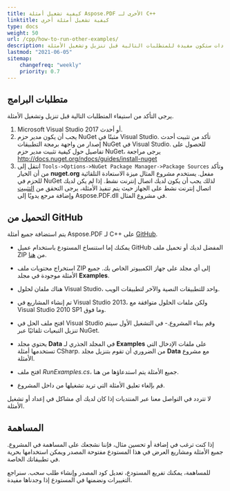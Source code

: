 ```yaml
---
title: كيفية تشغيل أمثلة Aspose.PDF الأخرى لـ C++
linktitle: كيفية تشغيل أمثلة أخرى
type: docs
weight: 50
url: /cpp/how-to-run-other-examples/
description: توضح هذه الصفحة إرشادات ستكون مفيدة للمتطلبات التالية قبل تنزيل وتشغيل الأمثلة.
lastmod: "2021-06-05"
sitemap:
    changefreq: "weekly"
    priority: 0.7
---
```


## متطلبات البرامج

يرجى التأكد من استيفاء المتطلبات التالية قبل تنزيل وتشغيل الأمثلة.

1. Microsoft Visual Studio 2017 أو أحدث.
2. يجب أن يكون مدير حزم NuGet مثبتًا في Visual Studio. تأكد من تثبيت أحدث إصدار من واجهة برمجة التطبيقات NuGet في Visual Studio. للحصول على تفاصيل حول كيفية تثبيت مدير حزم NuGet، يرجى مراجعة <http://docs.nuget.org/ndocs/guides/install-nuget>
3. انتقل إلى `Tools->Options->NuGet Package Manager->Package Sources` وتأكد من أن الخيار **nuget.org** مفعل.     يستخدم مشروع المثال ميزة الاستعادة التلقائية للحزم في NuGet لذلك يجب أن يكون لديك اتصال إنترنت نشط. إذا لم يكن لديك اتصال إنترنت نشط على الجهاز حيث يتم تنفيذ الأمثلة، يرجى التحقق من [التثبيت](/pdf/cpp/installation/) وإضافة مرجع يدويًا إلى Aspose.PDF.dll في مشروع المثال.

## التحميل من GitHub

يتم استضافة جميع أمثلة Aspose.PDF لـ C++ على [GitHub](https://github.com/aspose-pdf/Aspose.PDF-for-C).

- يمكنك إما استنساخ المستودع باستخدام عميل GitHub المفضل لديك أو تحميل ملف ZIP من [هنا](https://codeload.github.com/aspose-pdf/Aspose.PDF-for-C/zip/master).
- استخراج محتويات ملف ZIP إلى أي مجلد على جهاز الكمبيوتر الخاص بك. جميع الأمثلة موجودة في مجلد **Examples**.
- هناك ملفان لحلول Visual Studio، واحد للتطبيقات النصية والآخر لتطبيقات الويب.
- تم إنشاء المشاريع في Visual Studio 2013، ولكن ملفات الحلول متوافقة مع Visual Studio 2010 SP1 وما فوق.

- افتح ملف الحل في Visual Studio وقم ببناء المشروع.- في التشغيل الأول سيتم تنزيل التبعيات تلقائيًا عبر NuGet.
- يحتوي مجلد **Data** في المجلد الجذري لـ **Examples** على ملفات الإدخال التي تستخدمها أمثلة CSharp. من الضروري أن تقوم بتنزيل مجلد **Data** مع مشروع الأمثلة.
- افتح ملف *RunExamples.cs*، جميع الأمثلة يتم استدعاؤها من هنا.
- قم بإلغاء تعليق الأمثلة التي تريد تشغيلها من داخل المشروع.

لا تتردد في التواصل معنا عبر المنتديات إذا كان لديك أي مشاكل في إعداد أو تشغيل الأمثلة.

## المساهمة

إذا كنت ترغب في إضافة أو تحسين مثال، فإننا نشجعك على المساهمة في المشروع. جميع الأمثلة ومشاريع العرض في هذا المستودع مفتوحة المصدر ويمكن استخدامها بحرية في تطبيقاتك الخاصة.

للمساهمة، يمكنك تفريع المستودع، تعديل كود المصدر وإنشاء طلب سحب. سنراجع التغييرات ونضمنها في المستودع إذا وجدناها مفيدة.